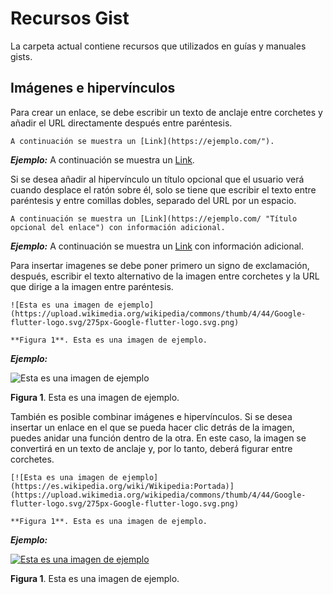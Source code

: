# Recursos Gist
La carpeta actual contiene recursos que utilizados en guías y manuales gists.


## Imágenes e hipervínculos

 Para crear un enlace, se debe escribir un texto de anclaje entre corchetes y añadir el URL directamente después entre paréntesis.

```
A continuación se muestra un [Link](https://ejemplo.com/").
```

***Ejemplo:*** A continuación se muestra un [Link](https://ejemplo.com/").

Si se desea añadir al hipervínculo un título opcional que el usuario verá cuando desplace el ratón sobre él, solo se tiene que escribir el texto entre paréntesis y entre comillas dobles, separado del URL por un espacio.
 
```
A continuación se muestra un [Link](https://ejemplo.com/ "Título opcional del enlace") con información adicional.
```

***Ejemplo:*** A continuación se muestra un [Link](https://ejemplo.com/ "Título opcional del enlace") con información adicional.

Para insertar imagenes se debe poner primero un signo de exclamación, después, escribir el texto alternativo de la imagen entre corchetes y la URL que dirige a la imagen entre paréntesis.
 
```
![Esta es una imagen de ejemplo](https://upload.wikimedia.org/wikipedia/commons/thumb/4/44/Google-flutter-logo.svg/275px-Google-flutter-logo.svg.png)

**Figura 1**. Esta es una imagen de ejemplo.
```

***Ejemplo:***

![Esta es una imagen de ejemplo](https://upload.wikimedia.org/wikipedia/commons/thumb/4/44/Google-flutter-logo.svg/275px-Google-flutter-logo.svg.png)

**Figura 1**. Esta es una imagen de ejemplo.

También es posible combinar imágenes e hipervínculos. Si se desea insertar un enlace en el que se pueda hacer clic detrás de la imagen, puedes anidar una función dentro de la otra. En este caso, la imagen se convertirá en un texto de anclaje y, por lo tanto, deberá figurar entre corchetes.

```
[![Esta es una imagen de ejemplo](https://es.wikipedia.org/wiki/Wikipedia:Portada)](https://upload.wikimedia.org/wikipedia/commons/thumb/4/44/Google-flutter-logo.svg/275px-Google-flutter-logo.svg.png)

**Figura 1**. Esta es una imagen de ejemplo.
```

***Ejemplo:***

[![Esta es una imagen de ejemplo](https://es.wikipedia.org/wiki/Wikipedia:Portada)](https://upload.wikimedia.org/wikipedia/commons/thumb/4/44/Google-flutter-logo.svg/275px-Google-flutter-logo.svg.png)

**Figura 1**. Esta es una imagen de ejemplo.
